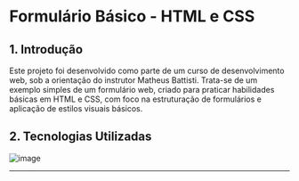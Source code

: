 # Formulário Básico - HTML e CSS

## 1. Introdução
Este projeto foi desenvolvido como parte de um curso de desenvolvimento web, sob a orientação do instrutor Matheus Battisti. Trata-se de um exemplo simples de um formulário web, criado para praticar habilidades básicas em HTML e CSS, com foco na estruturação de formulários e aplicação de estilos visuais básicos.

## 2. Tecnologias Utilizadas

![image](https://github.com/user-attachments/assets/7cbd5dce-ff69-418e-95d6-89b810adf900)

---
